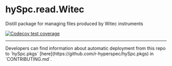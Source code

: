 # hySpc.read.Witec
Distill package for managing files produced by Witec instruments
<!-- badges: start -->
<!--
[![CRAN
status](https://www.r-pkg.org/badges/version/SKELETON)](https://cran.r-project.org/package=SKELETON)
[![Build Status on Travis](https://travis-ci.com/r-hyperspec/SKELETON.svg?branch=master) (master; Linux, Mac))](https://travis-ci.com/github/r-hyperspec/SKELETON)
[![Build status on Appveyor](https://ci.appveyor.com/api/projects/status/APPVEYOR-CODE?svg=true) (Windows)](https://ci.appveyor.com/project/r-hyperspec/SKELETON)
[![Project Status: WIP – Initial development is in progress, but there has not yet been a stable, usable release suitable for the public.](https://www.repostatus.org/badges/latest/wip.svg)](https://www.repostatus.org/#wip)
[![Codecov test coverage](https://codecov.io/gh/r-hyperspec/SKELETON/branch/master/graph/badge.svg) (master)](https://codecov.io/gh/r-hyperspec/SKELETON?branch=master)
-->
[![Codecov test coverage](https://codecov.io/gh/r-hyperspec/hySpc.read.Witec/branch/master/graph/badge.svg)](https://codecov.io/gh/r-hyperspec/hySpc.read.Witec?branch=master)
<!-- badges: end -->
<hr>
Developers can find information about automatic deployment from this repo to `hySpc.pkgs` [here](https://github.com/r-hyperspec/hySpc.pkgs) in `CONTRIBUTING.md`.
